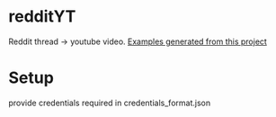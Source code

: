 # redditYT
Reddit thread -> youtube video. 
[Examples generated from this project](https://www.youtube.com/channel/UCJ4QnJCOXXMY5xjdYnHMxCQ/videos?view_as=subscriber)

# Setup
provide credentials required in credentials_format.json


